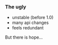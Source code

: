 ### The ugly

- unstable (before 1.0)<!-- .element: class="fragment" -->
- many api changes<!-- .element: class="fragment" -->
- feels redundant<!-- .element: class="fragment" -->

But there is hope...<!-- .element: class="fragment" -->